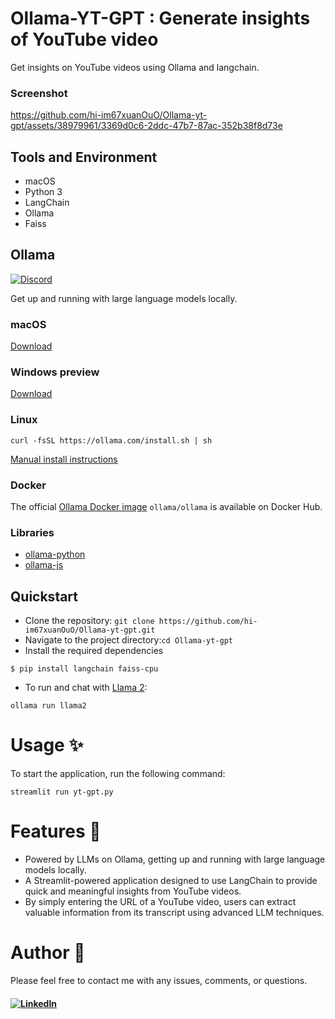 # Ollama-YT-GPT : Generate insights of YouTube video
Get insights on YouTube videos using Ollama and langchain.

### Screenshot

https://github.com/hi-im67xuanOuO/Ollama-yt-gpt/assets/38979961/3369d0c6-2ddc-47b7-87ac-352b38f8d73e


## Tools and Environment
- macOS
- Python 3
- LangChain
- Ollama
- Faiss

## Ollama

[![Discord](https://dcbadge.vercel.app/api/server/ollama?style=flat&compact=true)](https://discord.gg/ollama)

Get up and running with large language models locally.

### macOS

[Download](https://ollama.com/download/Ollama-darwin.zip)

### Windows preview

[Download](https://ollama.com/download/OllamaSetup.exe)

### Linux

```
curl -fsSL https://ollama.com/install.sh | sh
```

[Manual install instructions](https://github.com/jmorganca/ollama/blob/main/docs/linux.md)

### Docker

The official [Ollama Docker image](https://hub.docker.com/r/ollama/ollama) `ollama/ollama` is available on Docker Hub.

### Libraries

- [ollama-python](https://github.com/ollama/ollama-python)
- [ollama-js](https://github.com/ollama/ollama-js)



## Quickstart

- Clone the repository:
`git clone https://github.com/hi-im67xuanOuO/Ollama-yt-gpt.git`
- Navigate to the project directory:`cd Ollama-yt-gpt`
- Install the required dependencies
```
$ pip install langchain faiss-cpu
```
- To run and chat with [Llama 2](https://ollama.com/library/llama2):
```
ollama run llama2
```

# Usage ✨

To start the application, run the following command:

`streamlit run yt-gpt.py`












# Features 🚀

* Powered by LLMs on Ollama, getting up and running with large language models locally.
* A Streamlit-powered application designed to use LangChain to provide quick and meaningful insights from YouTube videos. 
* By simply entering the URL of a YouTube video, users can extract valuable information from its transcript using advanced LLM techniques.



# Author 📝

Please feel free to contact me with any issues, comments, or questions.

#### [![LinkedIn](https://img.shields.io/badge/linkedin-%230077B5.svg?style=for-the-badge&logo=linkedin&logoColor=white)](https://www.linkedin.com/in/chinghsuan-liu-99047b266/)



<!-- If you find this project helpful, please consider giving it a star⭐ on GitHub and sharing it with others who might benefit from it. 
  
Your support helps keep this project alive and enables me to continue improving it. 

Thank you!😊 -->
